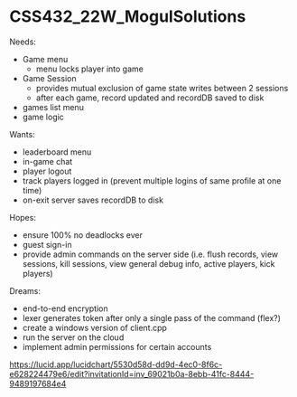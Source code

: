 # CSS432_22W_MogulSolutions

Needs:
  - Game menu
    + menu locks player into game
  - Game Session
    + provides mutual exclusion of game state writes between 2 sessions
    + after each game, record updated and recordDB saved to disk
  - games list menu
  - game logic

Wants:
  - leaderboard menu
  - in-game chat
  - player logout
  - track players logged in (prevent multiple logins of same profile at one time)
  - on-exit server saves recordDB to disk

Hopes:
  - ensure 100% no deadlocks ever
  - guest sign-in
  - provide admin commands on the server side (i.e. flush records, view sessions, kill sessions, view general debug info, active players, kick players)

Dreams:
  - end-to-end encryption
  - lexer generates token after only a single pass of the command (flex?)
  - create a windows version of client.cpp
  - run the server on the cloud
  - implement admin permissions for certain accounts

https://lucid.app/lucidchart/5530d58d-dd9d-4ec0-8f6c-e628224479e6/edit?invitationId=inv_69021b0a-8ebb-41fc-8444-9489197684e4
